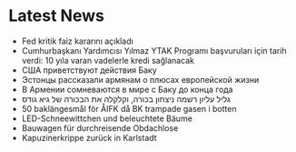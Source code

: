 # Latest News
-  Fed kritik faiz kararını açıkladı
-  Cumhurbaşkanı Yardımcısı Yılmaz YTAK Programı başvuruları için tarih verdi: 10 yıla varan vadelerle kredi sağlanacak
-  CША приветствуют действия Баку
-  Эстонцы рассказали армянам о плюсах европейской жизни
-  В Армении сомневаются в мире с Баку до конца года
-  גליל עליון רשמה ניצחון בכורה, וקלקלה את הבכורה של גיא גודס
-  50 baklängesmål för ÅIFK då BK trampade gasen i botten
-  LED-Schneewittchen und beleuchtete Bäume
-  Bauwagen für durchreisende Obdachlose
-  Kapuzinerkrippe zurück in Karlstadt
